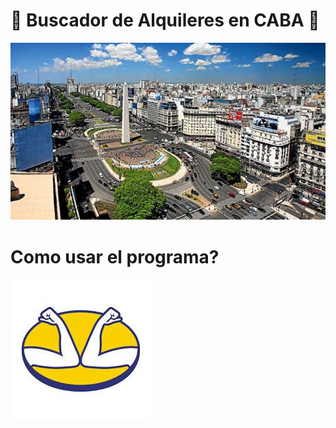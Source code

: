# 🏢 Buscador de Alquileres en CABA 🏡
![](Imagenes/CABA-002.jpg)
# Como usar el programa?
![](Imagenes/MercadoLibre.jpg)
